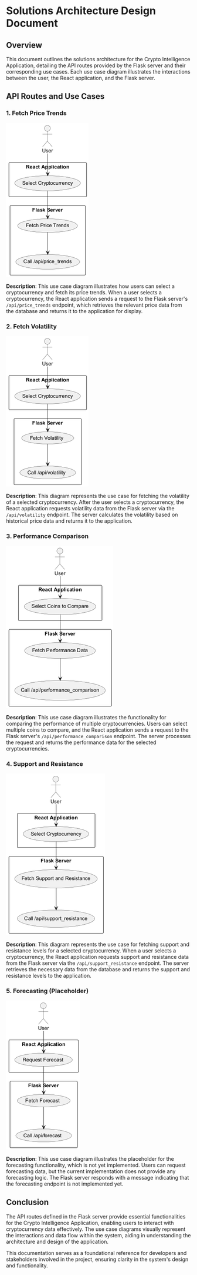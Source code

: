# Solutions Architecture Design Document

## Overview

This document outlines the solutions architecture for the Crypto Intelligence Application, detailing the API routes provided by the Flask server and their corresponding use cases. Each use case diagram illustrates the interactions between the user, the React application, and the Flask server.

## API Routes and Use Cases

### 1. Fetch Price Trends

![Fetch Price Trends](./architectural-design/fetch-price.png)

**Description**: This use case diagram illustrates how users can select a cryptocurrency and fetch its price trends. When a user selects a cryptocurrency, the React application sends a request to the Flask server's `/api/price_trends` endpoint, which retrieves the relevant price data from the database and returns it to the application for display.

### 2. Fetch Volatility

![Fetch Volatility](./architectural-design/volatility.png)

**Description**: This diagram represents the use case for fetching the volatility of a selected cryptocurrency. After the user selects a cryptocurrency, the React application requests volatility data from the Flask server via the `/api/volatility` endpoint. The server calculates the volatility based on historical price data and returns it to the application.

### 3. Performance Comparison

![Performance Comparison](./architectural-design/performance-comparison.png)

**Description**: This use case diagram illustrates the functionality for comparing the performance of multiple cryptocurrencies. Users can select multiple coins to compare, and the React application sends a request to the Flask server's `/api/performance_comparison` endpoint. The server processes the request and returns the performance data for the selected cryptocurrencies.

### 4. Support and Resistance

![Support and Resistance](./architectural-design/support-resistance.png)

**Description**: This diagram represents the use case for fetching support and resistance levels for a selected cryptocurrency. When a user selects a cryptocurrency, the React application requests support and resistance data from the Flask server via the `/api/support_resistance` endpoint. The server retrieves the necessary data from the database and returns the support and resistance levels to the application.

### 5. Forecasting (Placeholder)

![Forecasting](./architectural-design/forecasting.png)

**Description**: This use case diagram illustrates the placeholder for the forecasting functionality, which is not yet implemented. Users can request forecasting data, but the current implementation does not provide any forecasting logic. The Flask server responds with a message indicating that the forecasting endpoint is not implemented yet.

## Conclusion

The API routes defined in the Flask server provide essential functionalities for the Crypto Intelligence Application, enabling users to interact with cryptocurrency data effectively. The use case diagrams visually represent the interactions and data flow within the system, aiding in understanding the architecture and design of the application.

This documentation serves as a foundational reference for developers and stakeholders involved in the project, ensuring clarity in the system's design and functionality.
